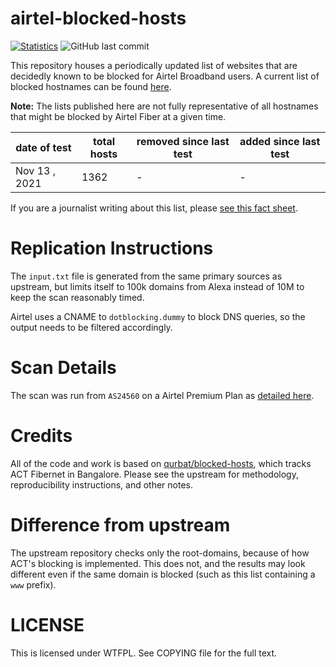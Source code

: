 # airtel-blocked-hosts
[![Statistics](https://img.shields.io/badge/sites-1,362-brightgreen)](https://github.com/captn3m0/airtel-blocked-hosts)
![GitHub last commit](https://img.shields.io/github/last-commit/captn3m0/airtel-blocked-hosts?color=blue)

This repository houses a periodically updated list of websites that are decidedly known to be blocked for Airtel Broadband users. A current list of blocked hostnames can be found [here](https://github.com/captn3m0/blocked-hosts/blob/airtel-fiber/airtel-fiber-blocked-hosts.txt).

**Note:** The lists published here are not fully representative of all hostnames that might be blocked by Airtel Fiber at a given time.

| date of test   | total hosts  | removed since last test    | added since last test            |
|----------------|--------------|----------------------------|----------------------------------|
| Nov 13 , 2021  | 1362         | -                          | -                                |

If you are a journalist writing about this list, please [see this fact sheet](https://github.com/captn3m0/airtel-blocked-hosts/wiki#fact-sheet).

# Replication Instructions

The `input.txt` file is generated from the same primary sources as upstream, but limits itself to 100k domains from Alexa instead of 10M to keep the scan reasonably timed.

Airtel uses a CNAME to `dotblocking.dummy` to block DNS queries, so the output needs to be filtered accordingly.

# Scan Details

The scan was run from `AS24560` on a Airtel Premium Plan as [detailed here](https://www.airtel.in/wifi-plans).

# Credits

All of the code and work is based on [qurbat/blocked-hosts](https://github.com/qurbat/blocked-hosts/), which tracks ACT Fibernet in Bangalore. Please see the upstream for methodology, reproducibility instructions, and other notes.

# Difference from upstream

The upstream repository checks only the root-domains, because of how ACT's blocking is implemented. This does not, and the results may look different even if the same domain is blocked (such as this list containing a `www` prefix).

# LICENSE

This is licensed under WTFPL. See COPYING file for the full text.
